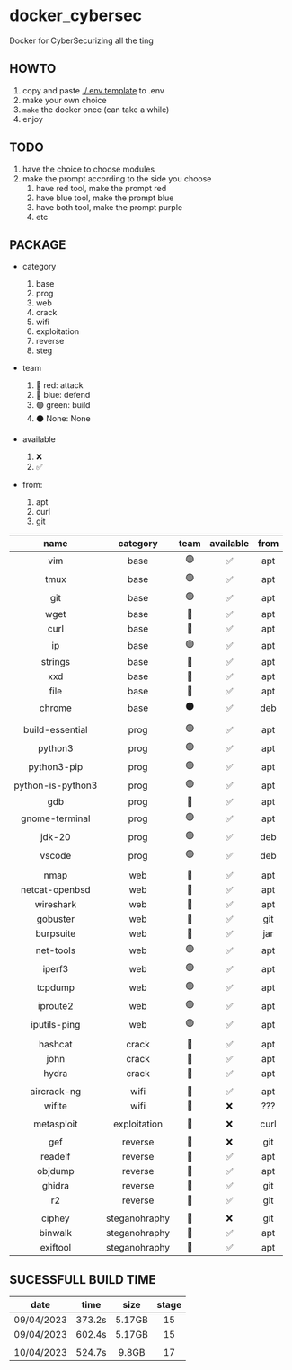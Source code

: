 # docker_cybersec
Docker for CyberSecurizing all the ting

## HOWTO

1. copy and paste [./.env.template](./.env.template) to .env
2. make your own choice
3. `make` the docker once (can take a while)
4. enjoy

## TODO

1. have the choice to choose modules
2. make the prompt according to the side you choose
   1. have red tool, make the prompt red
   2. have blue tool, make the prompt blue
   3. have both tool, make the prompt purple
   4. etc

## PACKAGE

- category
  1. base
  2. prog
  3. web
  4. crack
  5. wifi
  6. exploitation
  7. reverse
  8. steg

- team
  1. 🔴 red: attack
  2. 🔵 blue: defend
  3. 🟢 green: build
  4. ⚫ None: None

- available
  1. ❌
  2. ✅

- from:
  1. apt
  2. curl
  3. git

|name              |category      |team |available|from |
|:--------------:  |:------------:|:---:|:-------:|:---:|
|vim               |base          |🟢   |✅       |apt  |
|tmux              |base          |🟢   |✅       |apt  |
|git               |base          |🟢   |✅       |apt  |
|wget              |base          |🔴   |✅       |apt  |
|curl              |base          |🔴   |✅       |apt  |
|ip                |base          |🟢   |✅       |apt  |
|strings           |base          |🔵   |✅       |apt  |
|xxd               |base          |🔵   |✅       |apt  |
|file              |base          |🔵   |✅       |apt  |
|chrome            |base          |⚫   |✅       |deb  |
|                  |              |     |         |     |
|build-essential   |prog          |🟢   |✅       |apt  |
|python3           |prog          |🟢   |✅       |apt  |
|python3-pip       |prog          |🟢   |✅       |apt  |
|python-is-python3 |prog          |🟢   |✅       |apt  |
|gdb               |prog          |🔵   |✅       |apt  |
|gnome-terminal    |prog          |🟢   |✅       |apt  |
|jdk-20            |prog          |🟢   |✅       |deb  |
|vscode            |prog          |🟢   |✅       |deb  |
|                  |              |     |         |     |
|nmap              |web           |🔴   |✅       |apt  |
|netcat-openbsd    |web           |🔴   |✅       |apt  |
|wireshark         |web           |🔴   |✅       |apt  |
|gobuster          |web           |🔴   |✅       |git  |
|burpsuite         |web           |🔴   |✅       |jar  |
|net-tools         |web           |🟢   |✅       |apt  |
|iperf3            |web           |🟢   |✅       |apt  |
|tcpdump           |web           |🟢   |✅       |apt  |
|iproute2          |web           |🟢   |✅       |apt  |
|iputils-ping      |web           |🟢   |✅       |apt  |
|                  |              |     |         |     |
|hashcat           |crack         |🔴   |✅       |apt  |
|john              |crack         |🔴   |✅       |apt  |
|hydra             |crack         |🔴   |✅       |apt  |
|                  |              |     |         |     |
|aircrack-ng       |wifi          |🔴   |✅       |apt  |
|wifite            |wifi          |🔴   |❌       |???  |
|                  |              |     |         |     |
|metasploit        |exploitation  |🔴   |❌       |curl |
|                  |              |     |         |     |
|gef               |reverse       |🔵   |❌       |git  |
|readelf           |reverse       |🔵   |✅       |apt  |
|objdump           |reverse       |🔵   |✅       |apt  |
|ghidra            |reverse       |🔵   |✅       |git  |
|r2                |reverse       |🔵   |✅       |git  |
|                  |              |     |         |     |
|ciphey            |steganohraphy |🔵   |❌       |git  |
|binwalk           |steganohraphy |🔵   |✅       |apt  |
|exiftool          |steganohraphy |🔵   |✅       |apt  |

## SUCESSFULL BUILD TIME

|date      |time   |size  |stage|
|:--------:|:-----:|:----:|:---:|
|09/04/2023| 373.2s|5.17GB|15   |
|09/04/2023| 602.4s|5.17GB|15   |
|          |       |      |     |
|10/04/2023| 524.7s| 9.8GB|17   |
